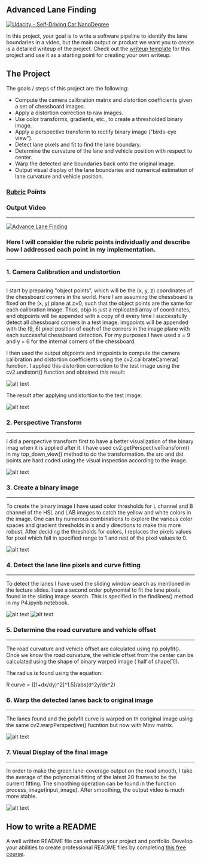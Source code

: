 ## Advanced Lane Finding
[![Udacity - Self-Driving Car NanoDegree](https://s3.amazonaws.com/udacity-sdc/github/shield-carnd.svg)](http://www.udacity.com/drive)


In this project, your goal is to write a software pipeline to identify the lane boundaries in a video, but the main output or product we want you to create is a detailed writeup of the project.  Check out the [writeup template](https://github.com/udacity/CarND-Advanced-Lane-Lines/blob/master/writeup_template.md) for this project and use it as a starting point for creating your own writeup.  

The Project
---

The goals / steps of this project are the following:

* Compute the camera calibration matrix and distortion coefficients given a set of chessboard images.
* Apply a distortion correction to raw images.
* Use color transforms, gradients, etc., to create a thresholded binary image.
* Apply a perspective transform to rectify binary image ("birds-eye view").
* Detect lane pixels and fit to find the lane boundary.
* Determine the curvature of the lane and vehicle position with respect to center.
* Warp the detected lane boundaries back onto the original image.
* Output visual display of the lane boundaries and numerical estimation of lane curvature and vehicle position.


### [Rubric](https://review.udacity.com/#!/rubrics/571/view) Points

### Output Video
---
[![Advance Lane Finding](http://img.youtube.com/vi/LfWLHwiUgXg/0.jpg)](https://www.youtube.com/watch?v=LfWLHwiUgXg&feature=youtu.be "Advance Lane Finding")

### Here I will consider the rubric points individually and describe how I addressed each point in my implementation.  

---

### 1. Camera Calibration and undistortion
--- 

I start by preparing "object points", which will be the (x, y, z) coordinates of the chessboard corners in the world. Here I am assuming the chessboard is fixed on the (x, y) plane at z=0, such that the object points are the same for each calibration image. Thus, objp is just a replicated array of coordinates, and objpoints will be appended with a copy of it every time I successfully detect all chessboard corners in a test image. imgpoints will be appended with the (9, 6) pixel position of each of the corners in the image plane with each successful chessboard detection. For my purposes I have used x = 9 and y = 6 for the internal corners of the chessboard.

I then used the output objpoints and imgpoints to compute the camera calibration and distortion coefficients using the cv2.calibrateCamera() function. I applied this distortion correction to the test image using the cv2.undistort() function and obtained this result:

![alt text](https://github.com/iamsumit16/Advanced_Lane_Finding_Project4/blob/master/output%20images/undist_cam.png)

The result after applying undistortion to the test image:

![alt text](https://github.com/iamsumit16/Advanced_Lane_Finding_Project4/blob/master/output%20images/undist_img.png)

### 2. Perspective Transform
---
I did a perspective transform first to have a better visualization of the binary imag when it is applied after it. I have used cv2.getPerspectiveTransform() in my top_down_view() method to do the transformation. the src and dst points are hard coded using the visual inspection according to the image.

![alt text](https://github.com/iamsumit16/Advanced_Lane_Finding_Project4/blob/master/output%20images/perspective.png)


### 3. Create a binary image
---
To create the binary image I have used color thresholds for L channel and B channel of the HSL and LAB images to catch the yellow and white colors in the image. One can try numerous combinations to explore the various color spaces and gradient thresholds in x and y directions to make this more robust.
After deciding the thresholds for colors, I replaces the pixels values for pixel which fall in specified range to 1 and rest of the pixel values to 0.

![alt text](https://github.com/iamsumit16/Advanced_Lane_Finding_Project4/blob/master/output%20images/top_down_bin.png)


### 4. Detect the lane line pixels and curve fitting
---
To detect the lanes I have used the sliding window search as mentioned in the lecture slides. I use a second order polynomial to fit the lane pixels found in the sliding image search. This is specified in the findlines() method in my P4.ipynb notebook.

![alt text](https://github.com/iamsumit16/Advanced_Lane_Finding_Project4/blob/master/output%20images/hist.png)
![alt text](https://github.com/iamsumit16/Advanced_Lane_Finding_Project4/blob/master/output%20images/find_lane.png)
### 5. Determine the road curvature and vehicle offset
---
The road curvature and vehicle offset are calculated using np.polyfit(). Once we know the road curvature, the vehicle offset from the center can be calculated using the shape of binary warped image ( half of shape[1]).

The radius is found using the equation: 

R curve = ([1+dx/dy)^2]^1.5)/abs(d^2y/dx^2)


### 6. Warp the detected lanes back to original image
---
The lanes found and the polyfit curve is warped on th eoriginal image using the same cv2.warpPerspective() fucntion but now with Minv matrix.

![alt text](https://github.com/iamsumit16/Advanced_Lane_Finding_Project4/blob/master/output%20images/final_warp.png)

### 7. Visual Display of the final image
---
In order to make the green lane-coverage output on the road smooth, I take the average of the polynomial fitting of the latest 20 frames to be the current fitting. The smoothing operation can be found in the function process_image(input_image). After smoothing, the output video is much more stable.

![alt text](https://github.com/iamsumit16/Advanced_Lane_Finding_Project4/blob/master/output%20images/final_out.png)



## How to write a README
A well written README file can enhance your project and portfolio.  Develop your abilities to create professional README files by completing [this free course](https://www.udacity.com/course/writing-readmes--ud777).

